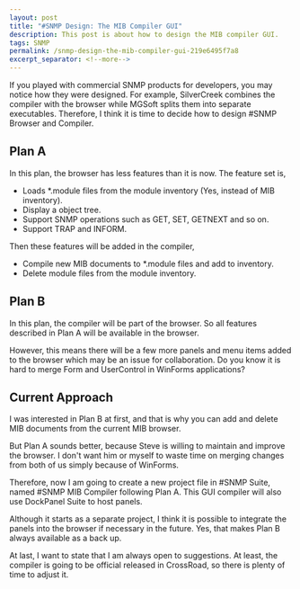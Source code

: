 ```yaml
---
layout: post
title: "#SNMP Design: The MIB Compiler GUI"
description: This post is about how to design the MIB compiler GUI.
tags: SNMP
permalink: /snmp-design-the-mib-compiler-gui-219e6495f7a8
excerpt_separator: <!--more-->
---
```

If you played with commercial SNMP products for developers, you may notice how they were designed. For example, SilverCreek combines the compiler with the browser while MGSoft splits them into separate executables. Therefore, I think it is time to decide how to design #SNMP Browser and Compiler.
<!--more-->

## Plan A

In this plan, the browser has less features than it is now. The feature set is,

* Loads *.module files from the module inventory (Yes, instead of MIB inventory).
* Display a object tree.
* Support SNMP operations such as GET, SET, GETNEXT and so on.
* Support TRAP and INFORM.

Then these features will be added in the compiler,

* Compile new MIB documents to *.module files and add to inventory.
* Delete module files from the module inventory.

## Plan B

In this plan, the compiler will be part of the browser. So all features described in Plan A will be available in the browser.

However, this means there will be a few more panels and menu items added to the browser which may be an issue for collaboration. Do you know it is hard to merge Form and UserControl in WinForms applications?

## Current Approach

I was interested in Plan B at first, and that is why you can add and delete MIB documents from the current MIB browser.

But Plan A sounds better, because Steve is willing to maintain and improve the browser. I don't want him or myself to waste time on merging changes from both of us simply because of WinForms.

Therefore, now I am going to create a new project file in #SNMP Suite, named #SNMP MIB Compiler following Plan A. This GUI compiler will also use DockPanel Suite to host panels.

Although it starts as a separate project, I think it is possible to integrate the panels into the browser if necessary in the future. Yes, that makes Plan B always available as a back up.

At last, I want to state that I am always open to suggestions. At least, the compiler is going to be official released in CrossRoad, so there is plenty of time to adjust it.
